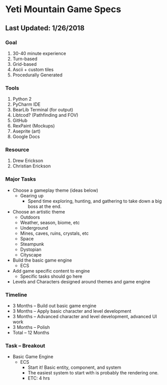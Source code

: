 # Yeti Mountain Game Specs
## Last Updated: 1/26/2018
### Goal
1.	30-40 minute experience
2.	Turn-based
3.	Grid-based
4.	Ascii + custom tiles
5.	Procedurally Generated
### Tools
1.	Python 2
2.	PyCharm IDE
3.	BearLib Terminal (for output)
4.	Libtcod? (Pathfinding and FOV)
5.	GitHub
6.	RexPaint (Mockups)
7.	Aseprite (art)
8.	Google Docs
### Resource
1.	Drew Erickson
2.	Christian Erickson
### Major Tasks
*	Choose a gameplay theme (ideas below)
    *	Gearing up
        *	Spend time exploring, hunting, and gathering to take down a big boss at the end. 
*	Choose an artistic theme
    *	Outdoors
    *	Weather, season, biome, etc
    *	Underground
    *	Mines, caves, ruins, crystals, etc
    *	Space
    *	Steampunk
    *	Dystopian
    *	Cityscape
*	Build the basic game engine
    *	ECS
*	Add game specific content to engine
    *	Specific tasks should go here
*	Levels and Characters designed around themes and game engine
### Timeline
*	3 Months – Build out basic game engine
*	3 Months – Apply basic character and level development
*	3 Months – Advanced character and level development, advanced UI work
*	3 Months – Polish
*	Total – 12 Months
### Task – Breakout
*	Basic Game Engine
    *	ECS
        *	Start it! Basic entity, component, and system
        *	The easiest system to start with is probably the rendering one.
        *	ETC: 4 hrs

